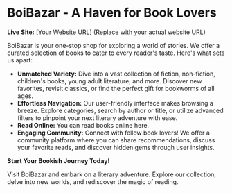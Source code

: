 # BoiBazar - A Haven for Book Lovers 

**Live Site:** [Your Website URL] (Replace with your actual website URL)



BoiBazar is your one-stop shop for exploring a world of stories. We offer a curated selection of books to cater to every reader's taste. Here's what sets us apart:

* **Unmatched Variety:** Dive into a vast collection of fiction, non-fiction, children's books, young adult literature, and more. Discover new favorites, revisit classics, or find the perfect gift for bookworms of all ages.
* **Effortless Navigation:** Our user-friendly interface makes browsing a breeze. Explore categories, search by author or title, or utilize advanced filters to pinpoint your next literary adventure with ease.
* **Read Online:** You can read books online here.
* **Engaging Community:** Connect with fellow book lovers! We offer a community platform where you can share recommendations, discuss your favorite reads, and discover hidden gems through user insights.

**Start Your Bookish Journey Today!**

Visit BoiBazar and embark on a literary adventure. Explore our collection, delve into new worlds, and rediscover the magic of reading.


